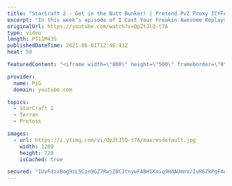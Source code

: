 ```yaml
---
title: "StarCraft 2 - Get in the Butt Bunker! | Pretend PvZ Proxy ICYFAR G2"
excerpt: "In this week’s episode of I Cast Your Freakin Awesome Replays (ICYFAR) players sent in their StarCraft 2 replays where they had to build fake proxies. Here's a fun game of Zerg versus Protoss completing the challenge in humorous fashion.  NEW ICYFAR CHALLENGE: \"Kick The Ant Hive\" - Swam Your Opponent"
originalUrl: https://youtube.com/watch?v=QpZtJlQ-t7A
type: video
length: PT11M43S
publishedDateTime: 2021-06-01T12:46:41Z
heat: 50

featuredContent: "<iframe width=\"800\" height=\"500\" frameborder=\"0\" src=\"https://www.youtube.com/embed/QpZtJlQ-t7A\" allow=\"accelerometer; autoplay; encrypted-media; gyroscope; picture-in-picture\" allowfullscreen></iframe>"

provider:
  name: PiG
  domain: youtube.com

topics:
  - StarCraft 2
  - Terran
  - Protoss

images:
  - url: https://i.ytimg.com/vi/QpZtJlQ-t7A/maxresdefault.jpg
    width: 1280
    height: 720
    isCached: true

secured: "IUvFdzxBog9zL5Czn9GZ7RwjZ8C3tnywFABH1Koiq9HdAUmnV/IvR67kPgF4ed+eFi2hMD3MdVlezV+dGM6OCowt/ttkfa1MzRnJdcOdjZtceCWP9+AGd3HGNHzQLAJBm03gz8KDMASNQogcQjik/NYN1X54uLJl8hRj5gJiwgO/+PoGs3gA0fIBeVzwNCb7NHdIzitWxk3kHTUH5cKdn5lP23v3e1gvqqX8s2jIJWxKs9Kr/2T2gnSadZJ1FB+xRDmhMPQjuxpFzgbDrHgg9Ae4LbehD+1jEjMmOy0wC2NqGG25QeFUVpXT/RbbPv0vyO0yAbZDnLzHVN+pbJmYg0J4sRLzxWO7rxdDW6SAs5ZiNvDXpuW9XQXxsaj4Sd6//A4MW03qM7hvqbEDP09ayJX7ktCs7fOST6kLSDdfqlA=;2EV1VE44Q2uKgoJkOqiDAg=="
---
```


